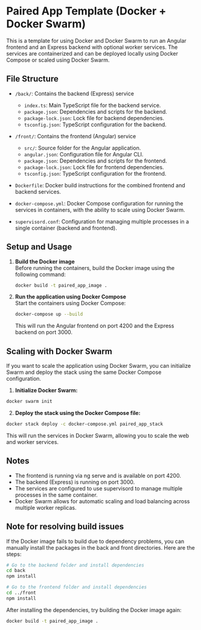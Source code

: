 # Paired App Template (Docker + Docker Swarm)

This is a template for using Docker and Docker Swarm to run an Angular frontend and an Express backend with optional
worker services. The services are containerized and can be deployed locally using Docker Compose or scaled using Docker
Swarm.

## File Structure

- `/back/`: Contains the backend (Express) service
    - `index.ts`: Main TypeScript file for the backend service.
    - `package.json`: Dependencies and scripts for the backend.
    - `package-lock.json`: Lock file for backend dependencies.
    - `tsconfig.json`: TypeScript configuration for the backend.

- `/front/`: Contains the frontend (Angular) service
    - `src/`: Source folder for the Angular application.
    - `angular.json`: Configuration file for Angular CLI.
    - `package.json`: Dependencies and scripts for the frontend.
    - `package-lock.json`: Lock file for frontend dependencies.
    - `tsconfig.json`: TypeScript configuration for the frontend.

- `Dockerfile`: Docker build instructions for the combined frontend and backend services.
- `docker-compose.yml`: Docker Compose configuration for running the services in containers, with the ability to scale
  using Docker Swarm.
- `supervisord.conf`: Configuration for managing multiple processes in a single container (backend and frontend).

## Setup and Usage

1. **Build the Docker image**  
   Before running the containers, build the Docker image using the following command:

   ```bash
   docker build -t paired_app_image .
   ```

2. **Run the application using Docker Compose**  
   Start the containers using Docker Compose:

   ```bash
   docker-compose up --build
   ```
   This will run the Angular frontend on port 4200 and the Express backend on port 3000.

## Scaling with Docker Swarm

If you want to scale the application using Docker Swarm, you can initialize Swarm and deploy the stack using the same
Docker Compose configuration.

1. **Initialize Docker Swarm:**

```bash
docker swarm init
````

2. **Deploy the stack using the Docker Compose file:**

```bash
docker stack deploy -c docker-compose.yml paired_app_stack
```

This will run the services in Docker Swarm, allowing you to scale the web and worker services.

## Notes

- The frontend is running via ng serve and is available on port 4200.
- The backend (Express) is running on port 3000.
- The services are configured to use supervisord to manage multiple processes in the same container.
- Docker Swarm allows for automatic scaling and load balancing across multiple worker replicas.

## Note for resolving build issues

If the Docker image fails to build due to dependency problems, you can manually install the packages in the back and
front directories. Here are the steps:

```bash
# Go to the backend folder and install dependencies
cd back
npm install

# Go to the frontend folder and install dependencies
cd ../front
npm install
```
After installing the dependencies, try building the Docker image again:
```bash
docker build -t paired_app_image .
```
